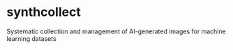 # synthcollect
Systematic collection and management of AI-generated images for machine learning datasets
